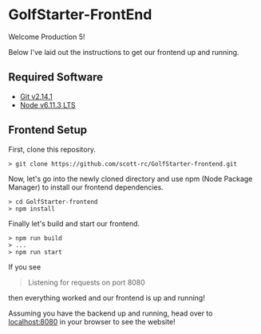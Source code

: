 # GolfStarter-FrontEnd

Welcome Production 5!

Below I've laid out the instructions to get our frontend up and running.

## Required Software
* [Git v2.14.1](https://git-scm.com/downloads)
* [Node v6.11.3 LTS](https://nodejs.org/en/)

## Frontend Setup

First, clone this repository.

```
> git clone https://github.com/scott-rc/GolfStarter-frontend.git
```

Now, let's go into the newly cloned directory and use npm (Node Package Manager) to install our frontend dependencies.
```
> cd GolfStarter-frontend
> npm install
```

Finally let's build and start our frontend.
```
> npm run build
> ...
> npm run start
```

If you see

> Listening for requests on port 8080

then everything worked and our frontend is up and running!

Assuming you have the backend up and running, head over to [localhost:8080](http://localhost:8080) in your browser to see the website!